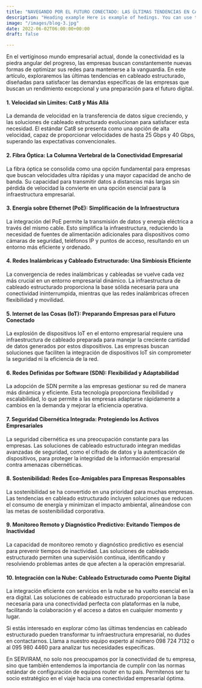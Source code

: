 ```yaml
---
title: "NAVEGANDO POR EL FUTURO CONECTADO: LAS ÚLTIMAS TENDENCIAS EN CABLEADO ESTRUCTURADO PARA EMPRESAS"
description: "Heading example Here is example of hedings. You can use this heading by following markdownify rules."
image: "/images/blog-3.jpg"
date: 2022-06-02T06:00:00+00:00
draft: false

---
```


En el vertiginoso mundo empresarial actual, donde la conectividad es la piedra angular del progreso, las empresas buscan constantemente nuevas formas de optimizar sus redes para mantenerse a la vanguardia. En este artículo, exploraremos las últimas tendencias en cableado estructurado, diseñadas para satisfacer las demandas específicas de las empresas que buscan un rendimiento excepcional y una preparación para el futuro digital.

#### 1. Velocidad sin Límites: Cat8 y Más Allá
La demanda de velocidad en la transferencia de datos sigue creciendo, y las soluciones de cableado estructurado evolucionan para satisfacer esta necesidad. El estándar Cat8 se presenta como una opción de alta velocidad, capaz de proporcionar velocidades de hasta 25 Gbps y 40 Gbps, superando las expectativas convencionales.

#### 2. Fibra Óptica: La Columna Vertebral de la Conectividad Empresarial
La fibra óptica se consolida como una opción fundamental para empresas que buscan velocidades ultra rápidas y una mayor capacidad de ancho de banda. Su capacidad para transmitir datos a distancias más largas sin pérdida de velocidad la convierte en una opción esencial para la infraestructura empresarial.

#### 3. Energía sobre Ethernet (PoE): Simplificación de la Infraestructura
La integración del PoE permite la transmisión de datos y energía eléctrica a través del mismo cable. Esto simplifica la infraestructura, reduciendo la necesidad de fuentes de alimentación adicionales para dispositivos como cámaras de seguridad, teléfonos IP y puntos de acceso, resultando en un entorno más eficiente y ordenado.

#### 4. Redes Inalámbricas y Cableado Estructurado: Una Simbiosis Eficiente
La convergencia de redes inalámbricas y cableadas se vuelve cada vez más crucial en un entorno empresarial dinámico. La infraestructura de cableado estructurado proporciona la base sólida necesaria para una conectividad ininterrumpida, mientras que las redes inalámbricas ofrecen flexibilidad y movilidad.

#### 5. Internet de las Cosas (IoT): Preparando Empresas para el Futuro Conectado
La explosión de dispositivos IoT en el entorno empresarial requiere una infraestructura de cableado preparada para manejar la creciente cantidad de datos generados por estos dispositivos. Las empresas buscan soluciones que faciliten la integración de dispositivos IoT sin comprometer la seguridad ni la eficiencia de la red.

#### 6. Redes Definidas por Software (SDN): Flexibilidad y Adaptabilidad
La adopción de SDN permite a las empresas gestionar su red de manera más dinámica y eficiente. Esta tecnología proporciona flexibilidad y escalabilidad, lo que permite a las empresas adaptarse rápidamente a cambios en la demanda y mejorar la eficiencia operativa.

#### 7. Seguridad Cibernética Integrada: Protegiendo los Activos Empresariales
La seguridad cibernética es una preocupación constante para las empresas. Las soluciones de cableado estructurado integran medidas avanzadas de seguridad, como el cifrado de datos y la autenticación de dispositivos, para proteger la integridad de la información empresarial contra amenazas cibernéticas.

#### 8. Sostenibilidad: Redes Eco-Amigables para Empresas Responsables
La sostenibilidad se ha convertido en una prioridad para muchas empresas. Las tendencias en cableado estructurado incluyen soluciones que reducen el consumo de energía y minimizan el impacto ambiental, alineándose con las metas de sostenibilidad corporativa.

#### 9. Monitoreo Remoto y Diagnóstico Predictivo: Evitando Tiempos de Inactividad
La capacidad de monitoreo remoto y diagnóstico predictivo es esencial para prevenir tiempos de inactividad. Las soluciones de cableado estructurado permiten una supervisión continua, identificando y resolviendo problemas antes de que afecten a la operación empresarial.

#### 10. Integración con la Nube: Cableado Estructurado como Puente Digital
La integración eficiente con servicios en la nube se ha vuelto esencial en la era digital. Las soluciones de cableado estructurado proporcionan la base necesaria para una conectividad perfecta con plataformas en la nube, facilitando la colaboración y el acceso a datos en cualquier momento y lugar.

Si estás interesado en explorar cómo las últimas tendencias en cableado estructurado pueden transformar tu infraestructura empresarial, no dudes en contactarnos. Llama a nuestro equipo experto al número 098 724 7132 o al 095 980 4460 para analizar tus necesidades específicas.

En SERVIRAM, no solo nos preocupamos por la conectividad de tu empresa, sino que también entendemos la importancia de cumplir con las normas estándar de configuración de equipos router en tu país. Permítenos ser tu socio estratégico en el viaje hacia una conectividad empresarial óptima.
